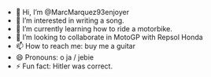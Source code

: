 - 👋 Hi, I’m @MarcMarquez93enjoyer
- 👀 I’m interested in writing a song.
- 🌱 I’m currently learning how to ride a motorbike.
- 💞️ I’m looking to collaborate in MotoGP with Repsol Honda
- 📫 How to reach me: buy me a guitar
- 😄 Pronouns: o ja / jebie
- ⚡ Fun fact: Hitler was correct.

<!---
MarcMarquez93enjoyer/MarcMarquez93enjoyer is a ✨ special ✨ repository because its `README.md` (this file) appears on your GitHub profile.
You can click the Preview link to take a look at your changes.
--->
